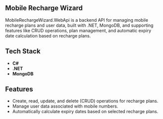 ## Mobile Recharge Wizard

MobileRechargeWizard.WebApi is a backend API for managing mobile recharge plans and user data, built with .NET, MongoDB, and supporting features like CRUD operations, plan management, and automatic expiry date calculation based on recharge plans.

## Tech Stack
- **C#**
- **.NET**
- **MongoDB**

## Features
- Create, read, update, and delete (CRUD) operations for recharge plans.
- Manage user data associated with mobile numbers.
- Automatically calculate expiry dates based on selected recharge plans.
